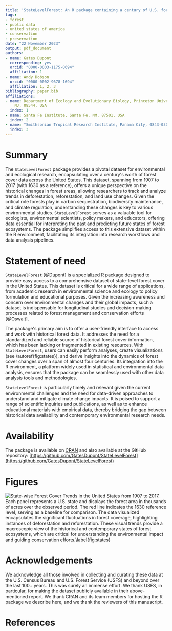 ```yaml
---
title: 'StateLevelForest: An R package containing a century of U.S. forest dynamics'
tags:
- forest
- public data
- united states of america
- conservation
- preservation
date: "22 November 2023"
output: pdf_document
authors:
- name: Gates Dupont
  corresponding: yes
  orcid: "0000-0003-1175-0694"
  affiliation: 1
- name: Andy Dobson
  orcid: "0000-0002-9678-1694"
  affiliation: 1, 2, 3
bibliography: paper.bib
affiliations:
- name: Department of Ecology and Evolutionary Biology, Princeton University, Princeton,
    NJ, 08544, USA
  index: 1
- name: Santa Fe Institute, Santa Fe, NM, 87501, USA
  index: 2
- name: "Smithsonian Tropical Research Institute, Panama City, 0843-03092, Panama"
  index: 3
---
```


# Summary

The `StateLevelForest` package provides a pivotal dataset for environmental and ecological research, encapsulating over a century's worth of forest cover data across the United States. This dataset, spanning from 1907 to 2017 (with 1630 as a reference), offers a unique perspective on the historical changes in forest areas, allowing researchers to track and analyze trends in deforestation, reforestation, and land use changes. Given the critical role forests play in carbon sequestration, biodiversity maintenance, and climate regulation, understanding these changes is key to various environmental studies. `StateLevelForest` serves as a valuable tool for ecologists, environmental scientists, policy makers, and educators, offering data essential for interpreting the past and predicting future states of forest ecosystems. The package simplifies access to this extensive dataset within the R environment, facilitating its integration into research workflows and data analysis pipelines.

# Statement of need

`StateLevelForest` [@Dupont] is a specialized R package designed to provide easy access to a comprehensive dataset of state-level forest cover in the United States. This dataset is critical for a wide range of applications, from academic research in environmental science and ecology to policy formulation and educational purposes. Given the increasing awareness and concern over environmental changes and their global impacts, such a dataset is indispensable for longitudinal studies and decision-making processes related to forest management and conservation efforts [@Oswalt].

The package's primary aim is to offer a user-friendly interface to access and work with historical forest data. It addresses the need for a standardized and reliable source of historical forest cover information, which has been lacking or fragmented in existing resources. With `StateLevelForest`, users can easily perform analyses, create visualizations (see \autoref{fig:states}), and derive insights into the dynamics of forest cover changes over a span of almost four centuries. Its integration into the R environment, a platform widely used in statistical and environmental data analysis, ensures that the package can be seamlessly used with other data analysis tools and methodologies.

`StateLevelForest` is particularly timely and relevant given the current environmental challenges and the need for data-driven approaches to understand and mitigate climate change impacts. It is poised to support a range of scientific inquiries and publications, as well as to enhance educational materials with empirical data, thereby bridging the gap between historical data availability and contemporary environmental research needs.

# Availability

 The package is available on [CRAN](https://cran.r-project.org/web/packages/StateLevelForest/index.html) and also available at the GitHub repository: [https://github.com/GatesDupont/StateLevelForest](https://github.com/GatesDupont/StateLevelForest)


# Figures

![State-wise Forest Cover Trends in the United States from 1907 to 2017. Each panel represents a U.S. state and displays the forest area in thousands of acres over the observed period. The red line indicates the 1630 reference level, serving as a baseline for comparison. The data visualized encapsulates the significant fluctuations in forest coverage, highlighting instances of deforestation and reforestation. These visual trends provide a macroscopic view of the historical and contemporary states of forest ecosystems, which are critical for understanding the environmental impact and guiding conservation efforts.\label{fig:states}](figure.png)

# Acknowledgements

We acknowledge all those involved in collecting and curating these data at the U.S. Census Bureau and U.S. Forest Service (USFS) and beyond over the last 100+ years. This was surely an immense effort. We thank USFS, in particular, for making the dataset publicly available in their above-mentioned report. We thank CRAN and its team members for hosting the R package we describe here, and we thank the reviewers of this manuscript. 

# References
